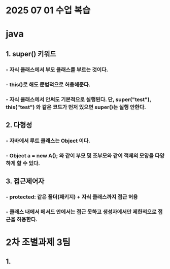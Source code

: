 # 2025 07 01 수업 복습
# java
## 1. super() 키워드
### - 자식 클래스에서 부모 클래스를 부르는 것이다.
### - this()로 해도 문법적으로 허용해준다.
### - 자식 클래스에서 안써도 기본적으로 실행된다. 단, super("test"), this("test") 와 같은 코드가 먼저 있으면 super()는 실행 안한다.
## 2. 다형성
### - 자바에서 루트 클래스는 Object 이다.
### - Object a = new A(); 와 같이 부모 및 조부모와 같이 객체의 모양을 다양하게 할 수 있다. 
## 3. 접근제어자
### - protected: 같은 폴더(패키지) + 자식 클래스까지 접근 허용
### - 클래스 내에서 메서드 안에서는 접근 못하고 생성자에서만 제한적으로 접근을 허용한다.

# 2차 조별과제 3팀
## 1.
